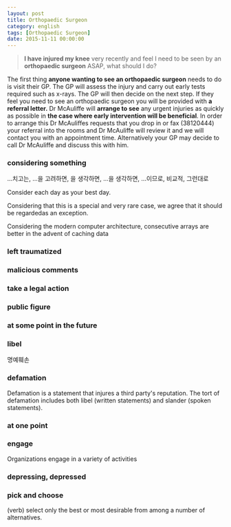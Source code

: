 ```yaml
---
layout: post
title: Orthopaedic Surgeon
category: english
tags: [Orthopaedic Surgeon]
date: 2015-11-11 00:00:00
---
```


> **I have injured my knee** very recently and feel I need to be seen by an **orthopaedic surgeon** ASAP, what should I do?

The first thing **anyone wanting to see an orthopaedic surgeon** needs to do is visit their GP. The GP will assess the injury and carry out early tests required such as x-rays. The GP will then decide on the next step. If they feel you need to see an orthopaedic surgeon you will be provided with **a referral letter.** Dr McAuliffe will **arrange to see** any urgent injuries as quickly as possible in **the case where early intervention will be beneficial**. In order to arrange this Dr McAuliffes requests that you drop in or fax (38120444) your referral into the rooms and Dr McAuliffe will review it and we will contact you with an appointment time. Alternatively your GP may decide to call Dr McAuliffe and discuss this with him.

### considering something
 ...치고는, ...을 고려하면, 을 생각하면, ...을 생각하면, ...이므로, 비교적, 그런대로

<div class="sample-sentence">
	<p>Consider each day as your best day.</p>
	<p>Considering that this is a special and very rare case, we agree that it should be regardedas an exception.</p>
	<p>Considering the modern computer architecture, consecutive arrays are better in the advent of caching data</p>
</div>

### left traumatized
### malicious comments
### take a legal action
### public figure
### at some point in the future
### libel
명예훼손
### defamation
Defamation is a statement that injures a third party's reputation. The tort of defamation includes both libel (written statements) and slander (spoken statements).

### at one point
### engage
<div class="sample-sentence">
	<p>Organizations engage in a variety of activities</p>
</div>

### depressing, depressed
### pick and choose
(verb) select only the best or most desirable from among a number of alternatives.


